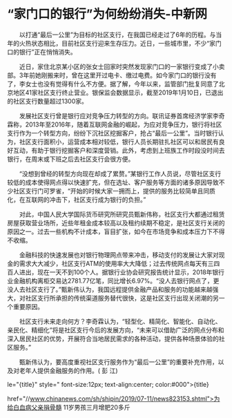 # “家门口的银行”为何纷纷消失-中新网

　　以打通“最后一公里”为目标的社区支行，在我国已经走过了6年的历程。与当年的火热状态相比，目前社区支行迎来生存压力。近日，一些城市里，不少“家门口的银行”正在悄悄消失。

　　近日，家住北京某小区的张女士回家时突然发现家门口的一家银行变成了小卖部。3年前她刚搬来时，曾在这里开过电卡、缴过电费。如今家门口的银行没有了，李女士也没有觉得有什么不方便。据了解，今年以来，监管部门批复同意了北京地区41家社区支行终止营业。银保监会数据显示，截至2019年1月10日，已退出的社区支行数量超过1300家。

　　发展社区支行曾是银行应对竞争压力转型的方向。联讯证券首席经济学家李奇霖称，2013年至2016年，随着互联网金融的崛起，为应对竞争压力，银行将社区支行作为一个转型方向，纷纷下沉社区挖掘客户，抢占“最后一公里”。当时银行认为，社区支行面积小，运营成本相对较低，银行人员长期驻扎社区可以和居民有良好互动，有助于银行挖掘客户和深度营销。此外，考虑到上班族工作时段没时间去银行，在周末或下班之后去社区支行会很方便。

　　“没想到曾经的转型方向现在却成了累赘。”某银行工作人员说，尽管社区支行较低的成本使得网点得以快速扩充，但在选址、客户服务等方面的诸多原因导致不少社区支行门可罗雀，“开始的时候大家一拥而上，提供的服务比较简单且同质化，在互联网的冲击下，社区支行成为银行的负担。”

　　对此，中国人民大学国际货币研究所研究员甄新伟称，社区支行大都通过租赁房屋获取营业场所，近些年租金成本较高以及租约续期不稳定，是社区支行关闭的原因之一。过去一些机构不计成本，盲目扩张，如今在市场竞争和成本压力下不得不收缩。

　　金融科技的快速发展也对银行物理网点带来冲击，移动支付的发展让大家对现金的需求大大减少，社区支行ATM的使用率大大降低；过去传统网点每天有三四百人进出，现在一天不到100个人。据银行业协会研究报告统计显示，2018年银行业金融机构离柜交易达2781.77亿笔，同比增长6.97%。“没人去银行网点了，更没人去社区支行了。”甄新伟认为，我国远程提供金融产品和服务的功能越来越强大，对社区支行所承担的传统渠道服务替代很快，这是社区支行出现关闭潮的另一个重要原因。

　　社区支行未来走向何方？李奇霖认为，“轻型化、精简化、智能化、自动化、亲民化、精细化”将是社区支行今后的发展方向，“未来可以借助广泛的网点分布和深入居民社区的优势，开展符合当地居民需求的各种活动，提供各种场景体验的社区服务。”

　　甄新伟认为，要高度重视社区支行服务作为“最后一公里”的重要补充作用，以及对老年人提供金融服务的作用。( 彭 江)

le="{title}" style=" font-size:12px; text-align:center; color:#000">{title}

href="//www.chinanews.com/sh/shipin/2019/07-11/news823153.shtml">为给白血病父亲捐骨髓 11岁男孩三月增肥20多斤
